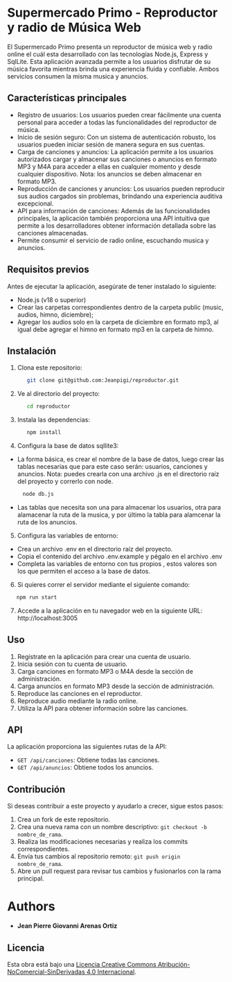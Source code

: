 # Supermercado Primo - Reproductor y radio de Música Web

El Supermercado Primo presenta un reproductor de música web y radio online el cuál esta desarrollado con las tecnologías Node.js, Express y SqlLite. Esta aplicación avanzada permite a los usuarios disfrutar de su música favorita mientras brinda una experiencia fluida y confiable. Ambos servicios consumen la misma musica y anuncios.

## Características principales

- Registro de usuarios: Los usuarios pueden crear fácilmente una cuenta personal para acceder a todas las funcionalidades del reproductor de música.
- Inicio de sesión seguro: Con un sistema de autenticación robusto, los usuarios pueden iniciar sesión de manera segura en sus cuentas.
- Carga de canciones y anuncios: La aplicación permite a los usuarios autorizados cargar y almacenar sus canciones o anuncios en formato MP3 y M4A para acceder a ellas en cualquier momento y desde cualquier dispositivo. Nota: los anuncios se deben almacenar en formato MP3.
- Reproducción de canciones y anuncios: Los usuarios pueden reproducir sus audios cargados sin problemas, brindando una experiencia auditiva excepcional.
- API para información de canciones: Además de las funcionalidades principales, la aplicación también proporciona una API intuitiva que permite a los desarrolladores obtener información detallada sobre las canciones almacenadas.
- Permite consumir el servicio de radio online, escuchando musica y anuncios.

## Requisitos previos

Antes de ejecutar la aplicación, asegúrate de tener instalado lo siguiente:

- Node.js (v18 o superior)
- Crear las carpetas correspondientes dentro de la carpeta public (music, audios, himno, diciembre);
- Agregar los audios solo en la carpeta de diciembre en formato mp3, al igual debe agregar el himno en formato mp3 en la carpeta de himno.

## Instalación

1. Clona este repositorio:

   ```bash
      git clone git@github.com:Jeanpigi/reproductor.git
   ```

2. Ve al directorio del proyecto:

   ```bash
      cd reproductor
   ```

3. Instala las dependencias:

   ```bash
      npm install
   ```

4. Configura la base de datos sqllite3:

- La forma básica, es crear el nombre de la base de datos, luego crear las tablas necesarias que para este caso serán: usuarios, canciones y anuncios. Nota: puedes crearla con una archivo .js en el directorio raíz del proyecto y correrlo con node.

```bash
     node db.js
```

- Las tablas que necesita son una para almacenar los usuarios, otra para alamacenar la ruta de la musica, y por último la tabla para alamcenar la ruta de los anuncios.

5. Configura las variables de entorno:

- Crea un archivo .env en el directorio raíz del proyecto.
- Copia el contenido del archivo .env.example y pégalo en el archivo .env
- Completa las variables de entorno con tus propios , estos valores son los que permiten el acceso a la base de datos.

6. Si quieres correr el servidor mediante el siguiente comando:

```bash
   npm run start
```

7. Accede a la aplicación en tu navegador web en la siguiente URL: http://localhost:3005

## Uso

1. Regístrate en la aplicación para crear una cuenta de usuario.
2. Inicia sesión con tu cuenta de usuario.
3. Carga canciones en formato MP3 o M4A desde la sección de administración.
4. Carga anuncios en formato MP3 desde la sección de administración.
5. Reproduce las canciones en el reproductor.
6. Reproduce audio mediante la radio online.
7. Utiliza la API para obtener información sobre las canciones.

## API

La aplicación proporciona las siguientes rutas de la API:

- `GET /api/canciones`: Obtiene todas las canciones.
- `GET /api/anuncios`: Obtiene todos los anuncios.

## Contribución

Si deseas contribuir a este proyecto y ayudarlo a crecer, sigue estos pasos:

1. Crea un fork de este repositorio.
2. Crea una nueva rama con un nombre descriptivo: `git checkout -b nombre_de_rama`.
3. Realiza las modificaciones necesarias y realiza los commits correspondientes.
4. Envía tus cambios al repositorio remoto: `git push origin nombre_de_rama`.
5. Abre un pull request para revisar tus cambios y fusionarlos con la rama principal.

# Authors

- **Jean Pierre Giovanni Arenas Ortiz**

## Licencia

Esta obra está bajo una [Licencia Creative Commons Atribución-NoComercial-SinDerivadas 4.0 Internacional](http://creativecommons.org/licenses/by-nc-nd/4.0/deed.es_ES).
